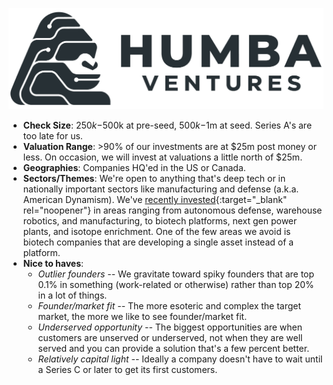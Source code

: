 <a href="#top"></a>

<link rel="stylesheet" href="../style.css">

[![Logo](../humba_logo.png)](https://humbaventures.com/)

* **Check Size**: $250k-$500k at pre-seed, $500k-$1m at seed. Series A's are too late for us.
* **Valuation Range**: >90% of our investments are at $25m post money or less. On occasion, we will invest at valuations a little north of $25m.
* **Geographies**: Companies HQ'ed in the US or Canada.
* **Sectors/Themes**: We're open to anything that's deep tech or in nationally important sectors like manufacturing and defense (a.k.a. American Dynamism). We've [recently invested](https://humbaventures.com/#portfolio){:target="_blank" rel="noopener"} in areas ranging from autonomous defense, warehouse robotics, and manufacturing, to biotech platforms, next gen power plants, and isotope enrichment. One of the few areas we avoid is biotech companies that are developing a single asset instead of a platform.
* **Nice to haves**:
  * *Outlier founders* -- We gravitate toward spiky founders that are top 0.1% in something (work-related or otherwise) rather than top 20% in a lot of things.
  * *Founder/market fit* -- The more esoteric and complex the target market, the more we like to see founder/market fit.
  * *Underserved opportunity* -- The biggest opportunities are when customers are unserved or underserved, not when they are well served and you can provide a solution that's a few percent better.
  * *Relatively capital light* -- Ideally a company doesn't have to wait until a Series C or later to get its first customers.
